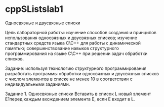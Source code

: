 # cppSListslab1
Односвязные и двусвязные списки

Цель лабораторной работы: изучение способов создания и принципов использования односвязных и двусвязных списков; изучение стандартных средств языка С\С++ для работы с динамической памятью; совершенствование навыков структурного программирования на языке С\С++ при решении задач обработки списков.

Задание: используя технологию структурного программирования разработать программы обработки односвязных и двусвязных списков с числом элементов в списке не менее 10 в соответствии с индивидуальными заданиями.

Задание 1. Односвязные списки
Вставить в список L новый элемент Е1перед каждым вхождением элемента Е, если Е входит в L.
